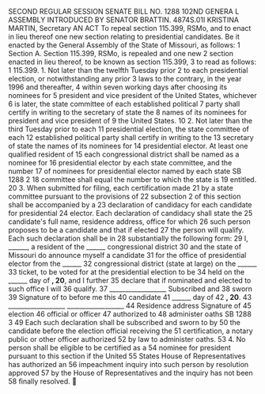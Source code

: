 SECOND REGULAR SESSION
SENATE BILL NO. 1288
102ND GENERA L ASSEMBLY
INTRODUCED BY SENATOR BRATTIN.
4874S.01I KRISTINA MARTIN, Secretary
AN ACT
To repeal section 115.399, RSMo, and to enact in lieu thereof one new section relating to
presidential candidates.
Be it enacted by the General Assembly of the State of Missouri, as follows:
1 Section A. Section 115.399, RSMo, is repealed and one new
2 section enacted in lieu thereof, to be known as section 115.399,
3 to read as follows:
1 115.399. 1. Not later than the twelfth Tuesday prior
2 to each presidential election, or notwithstanding any prior
3 laws to the contrary, in the year 1996 and thereafter,
4 within seven working days after choosing its nominees for
5 president and vice president of the United States, whichever
6 is later, the state committee of each established political
7 party shall certify in writing to the secretary of state the
8 names of its nominees for president and vice president of
9 the United States.
10 2. Not later than the third Tuesday prior to each
11 presidential election, the state committee of each
12 established political party shall certify in writing to the
13 secretary of state the names of its nominees for
14 presidential elector. At least one qualified resident of
15 each congressional district shall be named as a nominee for
16 presidential elector by each state committee, and the number
17 of nominees for presidential elector named by each state
SB 1288 2
18 committee shall equal the number to which the state is
19 entitled.
20 3. When submitted for filing, each certification made
21 by a state committee pursuant to the provisions of
22 subsection 2 of this section shall be accompanied by a
23 declaration of candidacy for each candidate for presidential
24 elector. Each declaration of candidacy shall state the
25 candidate's full name, residence address, office for which
26 such person proposes to be a candidate and that if elected
27 the person will qualify. Each such declaration shall be in
28 substantially the following form:
29 I, ______, a resident of the ______ congressional district
30 and the state of Missouri do announce myself a candidate
31 for the office of presidential elector from the ______
32 congressional district (state at large) on the ______
33 ticket, to be voted for at the presidential election to be
34 held on the ______ day of ______, 20______, and I further
35 declare that if nominated and elected to such office I will
36 qualify.
37 __________________ Subscribed and
38 sworn
39 Signature of to before me this
40 candidate
41 ______ day of
42 ______, 20______.
43 __________________ __________________
44 Residence address Signature of
45 election
46 official or officer
47 authorized to
48 administer oaths
SB 1288 3
49 Each such declaration shall be subscribed and sworn to by
50 the candidate before the election official receiving the
51 certification, a notary public or other officer authorized
52 by law to administer oaths.
53 4. No person shall be eligible to be certified as a
54 nominee for president pursuant to this section if the United
55 States House of Representatives has authorized an
56 impeachment inquiry into such person by resolution approved
57 by the House of Representatives and the inquiry has not been
58 finally resolved.
